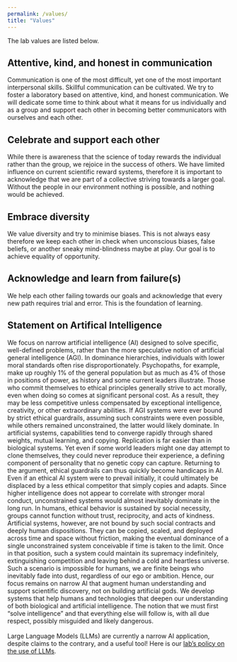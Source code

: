 ```yaml
---
permalink: /values/
title: "Values"
---
```


The lab values are listed below.

## Attentive, kind, and honest in communication

Communication is one of the most difficult, yet one of the most important interpersonal skills. Skillful communication can be cultivated. We try to foster a laboratory based on attentive, kind, and honest communication. We will dedicate some time to think about what it means for us individually and as a group and support each other in becoming better communicators with ourselves and each other.

## Celebrate and support each other 

While there is awareness that the science of today rewards the individual rather than the group, we rejoice in the success of others. We have limited influence on current scientific reward systems, therefore it is important to acknowledge that we are part of a collective striving towards a larger goal. Without the people in our environment nothing is possible, and nothing would be achieved.

## Embrace diversity

We value diversity and try to minimise biases. This is not always easy therefore we keep each other in check when unconscious biases, false beliefs, or another sneaky mind-blindness maybe at play. Our goal is to achieve equality of opportunity.

## Acknowledge and learn from failure(s)

We help each other failing towards our goals and acknowledge that every new path requires trial and error. This is the foundation of learning.

## Statement on Artifical Intelligence 

We focus on narrow artificial intelligence (AI) designed to solve specific, well-defined problems, rather than the more speculative notion of artificial general intelligence (AGI). In dominance hierarchies, individuals with lower moral standards often rise disproportionately. Psychopaths, for example, make up roughly 1% of the general population but as much as 4% of those in positions of power, as history and some current leaders illustrate. Those who commit themselves to ethical principles generally strive to act morally, even when doing so comes at significant personal cost. As a result, they may be less competitive unless compensated by exceptional intelligence, creativity, or other extraordinary abilities. If AGI systems were ever bound by strict ethical guardrails, assuming such constraints were even possible, while others remained unconstrained, the latter would likely dominate. In artificial systems, capabilities tend to converge rapidly through shared weights, mutual learning, and copying. Replication is far easier than in biological systems. Yet even if some world leaders might one day attempt to clone themselves, they could never reproduce their experience, a defining component of personality that no genetic copy can capture. Returning to the argument, ethical guardrails can thus quickly become handicaps in AI. Even if an ethical AI system were to prevail initially, it could ultimately be displaced by a less ethical competitor that simply copies and adapts. Since higher intelligence does not appear to correlate with stronger moral conduct, unconstrained systems would almost inevitably dominate in the long run. In humans, ethical behavior is sustained by social necessity, groups cannot function without trust, reciprocity, and acts of kindness. Artificial systems, however, are not bound by such social contracts and deeply human dispositions. They can be copied, scaled, and deployed across time and space without friction, making the eventual dominance of a single unconstrained system conceivable if time is taken to the limit. Once in that position, such a system could maintain its supremacy indefinitely, extinguishing competition and leaving behind a cold and heartless universe. Such a scenario is impossible for humans, we are finite beings who inevitably fade into dust, regardless of our ego or ambition. Hence, our focus remains on narrow AI that augment human understanding and support scientific discovery, not on building artificial gods. We develop systems that help humans and technologies that deepen our understanding of both biological and artificial intelligence. The notion that we must first “solve intelligence” and that everything else will follow is, with all due respect, possibly misguided and likely dangerous.
<br>
<br>
Large Language Models (LLMs) are currently a narrow AI application, despite claims to the contrary, and a useful tool! Here is our [lab’s policy on the use of LLMs](https://mhm-lab.github.io/use_LLMs/).
